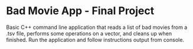 # Bad Movie App - Final Project
Basic C++ command line application that reads a list of bad movies from a .tsv file, 
performs some operations on a vector, and cleans up when finished.
Run the application and follow instructions output from console.

